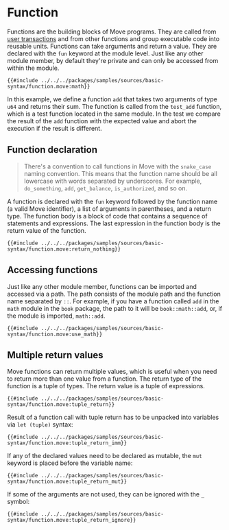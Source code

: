# Function

Functions are the building blocks of Move programs. They are called from [user transactions](../concepts/user-interaction.md) and from other functions and group executable code into reusable units. Functions can take arguments and return a value. They are declared with the `fun` keyword at the module level. Just like any other module member, by default they're private and can only be accessed from within the module.

```move
{{#include ../../../packages/samples/sources/basic-syntax/function.move:math}}
```

In this example, we define a function `add` that takes two arguments of type `u64` and returns their sum. The function is called from the `test_add` function, which is a test function located in the same module. In the test we compare the result of the `add` function with the expected value and abort the execution if the result is different.

## Function declaration

> There's a convention to call functions in Move with the `snake_case` naming convention. This means that the function name should be all lowercase with words separated by underscores. For example, `do_something`, `add`, `get_balance`, `is_authorized`, and so on.

A function is declared with the `fun` keyword followed by the function name (a valid Move identifier), a list of arguments in parentheses, and a return type. The function body is a block of code that contains a sequence of statements and expressions. The last expression in the function body is the return value of the function.

```move
{{#include ../../../packages/samples/sources/basic-syntax/function.move:return_nothing}}
```

## Accessing functions

Just like any other module member, functions can be imported and accessed via a path. The path consists of the module path and the function name separated by `::`. For example, if you have a function called `add` in the `math` module in the `book` package, the path to it will be `book::math::add`, or, if the module is imported, `math::add`.

```move
{{#include ../../../packages/samples/sources/basic-syntax/function.move:use_math}}
```

## Multiple return values

Move functions can return multiple values, which is useful when you need to return more than one value from a function. The return type of the function is a tuple of types. The return value is a tuple of expressions.

```move
{{#include ../../../packages/samples/sources/basic-syntax/function.move:tuple_return}}
```

Result of a function call with tuple return has to be unpacked into variables via `let (tuple)` syntax:

```move
{{#include ../../../packages/samples/sources/basic-syntax/function.move:tuple_return_imm}}
```

If any of the declared values need to be declared as mutable, the `mut` keyword is placed before the variable name:

```move
{{#include ../../../packages/samples/sources/basic-syntax/function.move:tuple_return_mut}}
```

If some of the arguments are not used, they can be ignored with the `_` symbol:

```move
{{#include ../../../packages/samples/sources/basic-syntax/function.move:tuple_return_ignore}}
```
